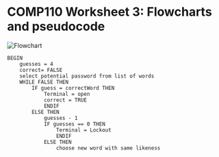 # COMP110 Worksheet 3: Flowcharts and pseudocode

![Flowchart](pseudocode.png)

```
BEGIN
	guesses = 4
	correct= FALSE
	select potential password from list of words
	WHILE FALSE THEN
		IF guess = correctWord THEN
			Terminal = open
			correct = TRUE
			ENDIF
		ELSE THEN
			guesses - 1
			IF guesses == 0 THEN
				Terminal = Lockout
				ENDIF
			ELSE THEN
				choose new word with same likeness 
				
```

